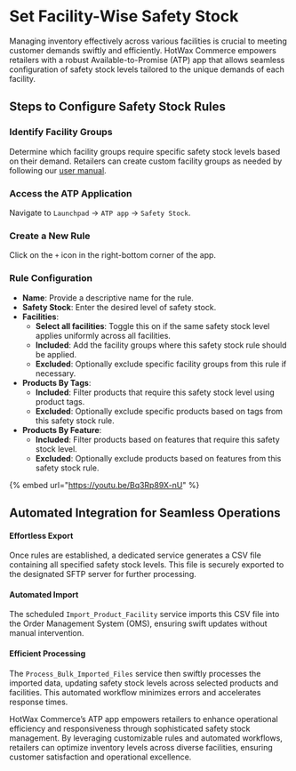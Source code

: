 # Set Facility-Wise Safety Stock

Managing inventory effectively across various facilities is crucial to meeting customer demands swiftly and efficiently. HotWax Commerce empowers retailers with a robust Available-to-Promise (ATP) app that allows seamless configuration of safety stock levels tailored to the unique demands of each facility.

## Steps to Configure Safety Stock Rules

### Identify Facility Groups

Determine which facility groups require specific safety stock levels based on their demand. Retailers can create custom facility groups as needed by following our [user manual](https://app.gitbook.com/s/vRjh4vkGRczeQJMpDxzL/administration/facilities/manage-groups#creating-a-new-group).

### Access the ATP Application

Navigate to `Launchpad` -> `ATP app` -> `Safety Stock`.

### Create a New Rule

Click on the `+` icon in the right-bottom corner of the app.

### Rule Configuration

* **Name**: Provide a descriptive name for the rule.
* **Safety Stock**: Enter the desired level of safety stock.
* **Facilities**:
  * **Select all facilities**: Toggle this on if the same safety stock level applies uniformly across all facilities.
  * **Included**: Add the facility groups where this safety stock rule should be applied.
  * **Excluded**: Optionally exclude specific facility groups from this rule if necessary.
* **Products By Tags**:
  * **Included**: Filter products that require this safety stock level using product tags.
  * **Excluded**: Optionally exclude specific products based on tags from this safety stock rule.
* **Products By Feature**:
  * **Included**: Filter products based on features that require this safety stock level.
  * **Excluded**: Optionally exclude products based on features from this safety stock rule.

{% embed url="https://youtu.be/Bq3Rp89X-nU" %}



## Automated Integration for Seamless Operations

#### Effortless Export

Once rules are established, a dedicated service generates a CSV file containing all specified safety stock levels. This file is securely exported to the designated SFTP server for further processing.

#### Automated Import

The scheduled `Import_Product_Facility` service imports this CSV file into the Order Management System (OMS), ensuring swift updates without manual intervention.

#### Efficient Processing

The `Process_Bulk_Imported_Files` service then swiftly processes the imported data, updating safety stock levels across selected products and facilities. This automated workflow minimizes errors and accelerates response times.

HotWax Commerce’s ATP app empowers retailers to enhance operational efficiency and responsiveness through sophisticated safety stock management. By leveraging customizable rules and automated workflows, retailers can optimize inventory levels across diverse facilities, ensuring customer satisfaction and operational excellence.
